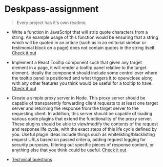 # Deskpass-assignment

> Every project has it's own readme.

 - Write a function in JavaScript that will strip quote characters from a string. An example usage of this function would be ensuring that a string which will be quoted in an article (such as in an editorial sidebar or testimonial block on a page) does not contain quotes in the string itself.  [Check it out](./stripquote-js/README.md)
 
 - Implement a React Tooltip component such that given any target element in a page, it will render a tooltip panel relative to the target element. Ideally the component should include some control over where the tooltip panel is positioned and what triggers it to open/close along with any other features you think would be useful for a tooltip to have. [Check it out](./proxy-node/README.md)
 
 - Create a simple proxy server in Node. This proxy server should be capable of transparently forwarding client requests to at least one target server and returning the response from the target server to the requesting client. In addition, this server should be capable of loading various code plugins that extend the functionality of the proxy server. These plugins should be able to view/modify the contents of the request and response life cycle, with the exact steps of this life cycle defined by you. Useful plugin ideas include things such as whitelisting/blacklisting request URLs based on passed criteria, adding request logging for security purposes, filtering out specific pieces of response content, or anything else that you think could be useful. [Check it out](./tooltip-react/README.md)
 
 - [Technical questions](technical.md)
